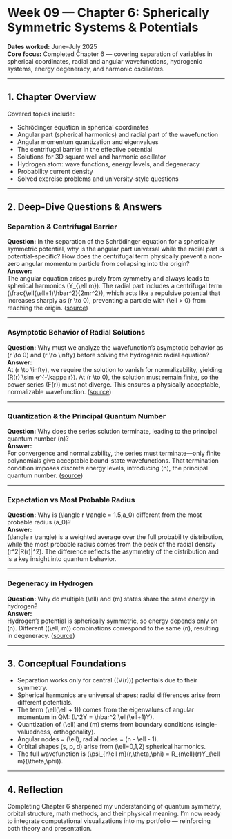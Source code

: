 # Week 09 — Chapter 6: Spherically Symmetric Systems & Potentials

**Dates worked:** June–July 2025  
**Core focus:** Completed Chapter 6 — covering separation of variables in spherical coordinates, radial and angular wavefunctions, hydrogenic systems, energy degeneracy, and harmonic oscillators.

---

## 1. Chapter Overview

Covered topics include:

- Schrödinger equation in spherical coordinates  
- Angular part (spherical harmonics) and radial part of the wavefunction  
- Angular momentum quantization and eigenvalues  
- The centrifugal barrier in the effective potential  
- Solutions for 3D square well and harmonic oscillator  
- Hydrogen atom: wave functions, energy levels, and degeneracy  
- Probability current density  
- Solved exercise problems and university-style questions

---

## 2. Deep-Dive Questions & Answers

### Separation & Centrifugal Barrier  
**Question:** In the separation of the Schrödinger equation for a spherically symmetric potential, why is the angular part universal while the radial part is potential-specific? How does the centrifugal term physically prevent a non-zero angular momentum particle from collapsing into the origin?  
**Answer:**  
The angular equation arises purely from symmetry and always leads to spherical harmonics \(Y_{\ell m}\). The radial part includes a centrifugal term
\(\frac{\ell(\ell+1)\hbar^2}{2mr^2}\), 
which acts like a repulsive potential that increases sharply as \(r \to 0\), preventing a particle with \(\ell > 0\) from reaching the origin. ([source]([en.wikipedia.org](https://en.wikipedia.org/wiki/Particle_in_a_spherically_symmetric_potential?utm_source=chatgpt.com)))

---

### Asymptotic Behavior of Radial Solutions  
**Question:** Why must we analyze the wavefunction’s asymptotic behavior as \(r \to 0\) and \(r \to \infty\) before solving the hydrogenic radial equation?  
**Answer:**  
At \(r \to \infty\), we require the solution to vanish for normalizability, yielding \(R(r) \sim e^{-\kappa r}\). At \(r \to 0\), the solution must remain finite, so the power series \(F(r)\) must not diverge. This ensures a physically acceptable, normalizable wavefunction. ([source]([galileo.phys.virginia.edu](https://galileo.phys.virginia.edu/classes/751.mf1i.fall02/HydrogenAtom.htm?utm_source=chatgpt.com)))

---

### Quantization & the Principal Quantum Number  
**Question:** Why does the series solution terminate, leading to the principal quantum number \(n\)?  
**Answer:**  
For convergence and normalizability, the series must terminate—only finite polynomials give acceptable bound-state wavefunctions. That termination condition imposes discrete energy levels, introducing \(n\), the principal quantum number. ([source]([galileo.phys.virginia.edu](https://galileo.phys.virginia.edu/classes/751.mf1i.fall02/HydrogenAtom.htm?utm_source=chatgpt.com)))

---

### Expectation vs Most Probable Radius  
**Question:** Why is \(\langle r \rangle = 1.5\,a_0\) different from the most probable radius \(a_0\)?  
**Answer:**  
\(\langle r \rangle\) is a weighted average over the full probability distribution, while the most probable radius comes from the peak of the radial density \(r^2|R(r)|^2\). The difference reflects the asymmetry of the distribution and is a key insight into quantum behavior.

---

### Degeneracy in Hydrogen  
**Question:** Why do multiple \(\ell\) and \(m\) states share the same energy in hydrogen?  
**Answer:**  
Hydrogen’s potential is spherically symmetric, so energy depends only on \(n\). Different \((\ell, m)\) combinations correspond to the same \(n\), resulting in degeneracy. ([source]([en.wikipedia.org](https://en.wikipedia.org/wiki/Hydrogen_atom?utm_source=chatgpt.com)))

---

## 3. Conceptual Foundations

- Separation works only for central (\(V(r)\)) potentials due to their symmetry.  
- Spherical harmonics are universal shapes; radial differences arise from different potentials.  
- The term \(\ell(\ell + 1)\) comes from the eigenvalues of angular momentum in QM: \(L^2Y = \hbar^2 \ell(\ell+1)Y\).  
- Quantization of \(\ell\) and \(m\) stems from boundary conditions (single-valuedness, orthogonality).  
- Angular nodes = \(\ell\), radial nodes = \(n - \ell - 1\).  
- Orbital shapes (s, p, d) arise from \(\ell=0,1,2\) spherical harmonics.  
- The full wavefunction is \(\psi_{n\ell m}(r,\theta,\phi) = R_{n\ell}(r)Y_{\ell m}(\theta,\phi)\).

---

## 4. Reflection

Completing Chapter 6 sharpened my understanding of quantum symmetry, orbital structure, math methods, and their physical meaning. I’m now ready to integrate computational visualizations into my portfolio — reinforcing both theory and presentation.
